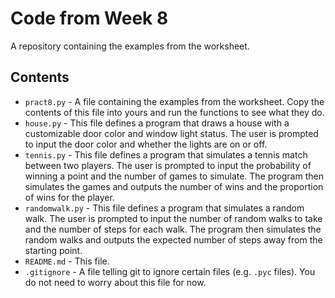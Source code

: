 # Code from Week 8

A repository containing the examples from the worksheet.

## Contents

- `pract8.py` - A file containing the examples from the worksheet.
  Copy the contents of this file into yours and run the functions to see what they do.
- `house.py` - This file defines a program that draws a house with a customizable door color and window light status. The user is prompted to input the door color and whether the lights are on or off.
- `tennis.py` - This file defines a program that simulates a tennis match between two players. The user is prompted to input the probability of winning a point and the number of games to simulate. The program then simulates the games and outputs the number of wins and the proportion of wins for the player.
- `randomwalk.py` - This file defines a program that simulates a random walk. The user is prompted to input the number of random walks to take and the number of steps for each walk. The program then simulates the random walks and outputs the expected number of steps away from the starting point.
- `README.md` - This file.
- `.gitignore` - A file telling git to ignore certain files (e.g. `.pyc` files).
  You do not need to worry about this file for now.
